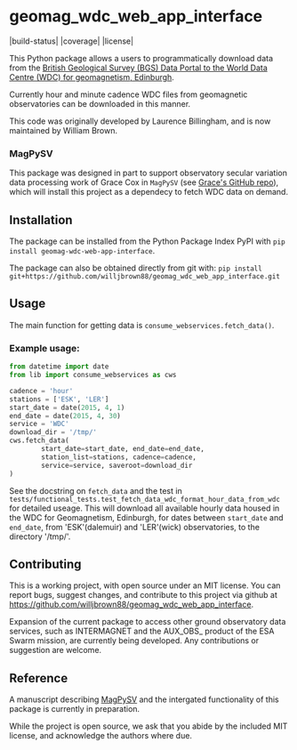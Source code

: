 # geomag_wdc_web_app_interface
|build-status| |coverage| |license|

This Python package allows a users to programmatically download data from the
[British Geological Survey (BGS) Data Portal to the World Data Centre (WDC)
for geomagnetism, Edinburgh](http://wdc.bgs.ac.uk/dataportal/).

Currently hour and minute cadence WDC files from geomagnetic observatories
can be downloaded in this manner.

This code was originally developed by Laurence Billingham, and is now maintained
by William Brown.

### MagPySV
This package was designed in part to support observatory secular variation data processing work
of Grace Cox in `MagPySV` (see [Grace's GitHub repo](https://github.com/gracecox/MagPySV/)),
which will install this project as a dependecy to fetch WDC data on demand.

## Installation
The package can be installed from the Python Package Index PyPI with
`pip install geomag-wdc-web-app-interface`.

The package can also be obtained directly from git with:
`pip install git+https://github.com/willjbrown88/geomag_wdc_web_app_interface.git`

## Usage
The main function for getting data is `consume_webservices.fetch_data()`.

### Example usage:
```python
from datetime import date
from lib import consume_webservices as cws

cadence = 'hour'
stations = ['ESK', 'LER']
start_date = date(2015, 4, 1)
end_date = date(2015, 4, 30)
service = 'WDC'
download_dir = '/tmp/'
cws.fetch_data(
        start_date=start_date, end_date=end_date,
        station_list=stations, cadence=cadence,
        service=service, saveroot=download_dir
)
```
See the docstring on `fetch_data` and the test in
`tests/functional_tests.test_fetch_data_wdc_format_hour_data_from_wdc`
for detailed useage.
This will download all available hourly data housed in the WDC for Geomagnetism,
Edinburgh, for dates between `start_date` and `end_date`, from 'ESK'(dalemuir) and
'LER'(wick) observatories, to the directory '/tmp/'.

## Contributing
This is a working project, with open source under an MIT license. You can report
bugs, suggest changes, and contribute to this project via github at
https://github.com/willjbrown88/geomag_wdc_web_app_interface.

Expansion of the current package to access other ground observatory data services,
such as INTERMAGNET and the AUX_OBS_ product of the ESA Swarm mission, are currently
being developed. Any contributions or suggestion are welcome.

## Reference
A manuscript describing [MagPySV](https://github.com/gracecox/MagPySV) and the
intergated functionality of this package is currently in preparation.

While the project is open source, we ask that you abide by the included MIT license,
and acknowledge the authors where due.
